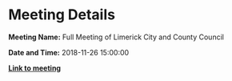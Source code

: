 # Meeting Details

**Meeting Name:** Full Meeting of Limerick City and County Council

**Date and Time:** 2018-11-26 15:00:00

**<a href="https://www.limerick.ie/council/whats-on/full-meeting-limerick-city-and-county-council-25" target="_blank">Link to meeting</a>**
